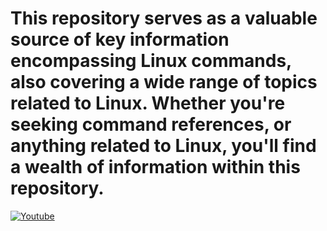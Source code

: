<H1>This repository serves as a valuable source of key information encompassing Linux commands, also covering a wide range of topics related to Linux. Whether you're seeking command references, or anything related to Linux, you'll find a wealth of information within this repository.</H1>

[![Youtube](https://img.shields.io/badge/Youtube-Profile-informational?style=flat&logo=youtube&logoColor=white&color=0D76A8)](https://www.youtube.com/@FazeNCode)







